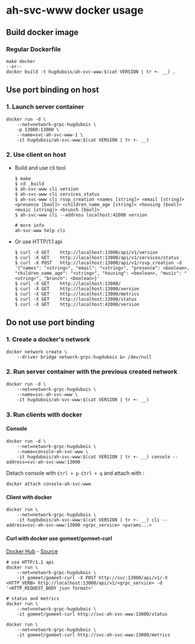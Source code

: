 # ah-svc-www docker usage

## Build docker image

### Regular Dockerfile

```shell
make docker
--or--
docker build -t hugdubois/ah-svc-www:$(cat VERSION | tr +- __) .
```

## Use port binding on host

### 1. Launch server container

```shell
docker run -d \
    --net=network-grpc-hugdubois \
    -p 13000:13000 \
    --name=svc-ah-svc-www-1 \
    -it hugdubois/ah-svc-www:$(cat VERSION | tr +- __)
```

### 2. Use client on host

- Build and use cli tool

  ```shell
  $ make
  $ cd _build
  $ ah-svc-www cli version
  $ ah-svc-www cli services_status
  $ ah-svc-www cli rsvp_creation <names [string]> <email [string]> <presence [bool]> <children_name_age [string]> <housing [bool]> <music [string]> <brunch [bool]>
  $ ah-svc-www cli --address localhost:42000 version

  # more info
  ah-svc-www help cli
  ```

- Or use HTTP/1.1 api

  ```shell
  $ curl -X GET    http://localhost:13000/api/v1/version
  $ curl -X GET    http://localhost:13000/api/v1/services/status
  $ curl -X POST   http://localhost:13000/api/v1/rsvp_creation -d '{"names": "<string>", "email": "<string>", "presence": <boolean>, "children_name_age": "<string>", "housing": <boolean>, "music": "<string>", "brunch": <boolean>}'
  $ curl -X GET    http://localhost:13000/
  $ curl -X GET    http://localhost:13000/version
  $ curl -X GET    http://localhost:13000/metrics
  $ curl -X GET    http://localhost:13000/status
  $ curl -X GET    http://localhost:42000/version
  ```

## Do not use port binding

### 1. Create a docker's network

```shell
docker network create \
    --driver bridge network-grpc-hugdubois &> /dev/null
```

### 2. Run server container with the previous created network

```shell
docker run -d \
    --net=network-grpc-hugdubois \
    --name=svc-ah-svc-www \
    -it hugdubois/ah-svc-www:$(cat VERSION | tr +- __)
```

### 3. Run clients with docker

#### Console

```shell
docker run -d \
    --net=network-grpc-hugdubois \
    --name=console-ah-svc-www \
    -it hugdubois/ah-svc-www:$(cat VERSION | tr +- __) console --address=svc-ah-svc-www:13000
```

Detach console with `Ctrl + p Ctrl + q` and attach with :

```shell
docker attach console-ah-svc-www
```

#### Client with docker

```shell
docker run \
    --net=network-grpc-hugdubois \
    -it hugdubois/ah-svc-www:$(cat VERSION | tr +- __) cli --address=svc-ah-svc-www:13000 <grpc_service> <params...>
```

#### Curl with docker use gomeet/gomeet-curl

[Docker Hub](https://hub.docker.com/r/gomeet/gomeet-curl/) - [Source](https://github.com/gomeet/gomeet-curl)

```shell
# use HTTP/1.1 api
docker run \
    --net=network-grpc-hugdubois \
    -it gomeet/gomeet-curl -X POST http://svc:13000/api/v1/-X <HTTP_VERB> http://localhost:13000/api/v1/<grpc_service> -d '<HTTP_REQUEST_BODY json format>'

# status and metrics
docker run \
    --net=network-grpc-hugdubois \
    -it gomeet/gomeet-curl http://svc-ah-svc-www:13000/status

docker run \
    --net=network-grpc-hugdubois \
    -it gomeet/gomeet-curl http://svc-ah-svc-www:13000/metrics
```
